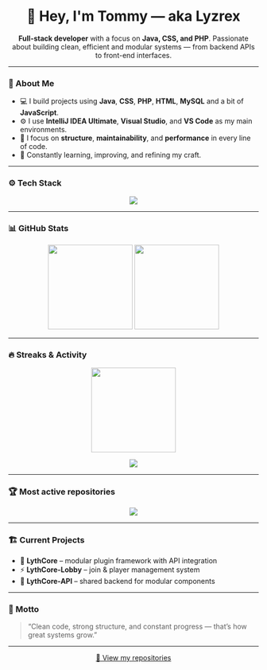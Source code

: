 <h1 align="center">👋 Hey, I'm Tommy — aka Lyzrex</h1>

<p align="center">
  <b>Full-stack developer</b> with a focus on <b>Java, CSS, and PHP</b>.  
  Passionate about building clean, efficient and modular systems — from backend APIs to front-end interfaces.
</p>

---

### 🧠 About Me
- 💻 I build projects using **Java**, **CSS**, **PHP**, **HTML**, **MySQL** and a bit of **JavaScript**.  
- ⚙️ I use **IntelliJ IDEA Ultimate**, **Visual Studio**, and **VS Code** as my main environments.  
- 🧩 I focus on **structure**, **maintainability**, and **performance** in every line of code.  
- 🚀 Constantly learning, improving, and refining my craft.

---

### ⚙️ Tech Stack
<p align="center">
  <img src="https://skillicons.dev/icons?i=java,php,css,html,js,mysql,git,github,idea,vscode,visualstudio" />
</p>

---

### 📊 GitHub Stats

<p align="center">
  <img height="170em"
       src="https://github-readme-stats-weld-nine-90.vercel.app/api?username=Lyzrex&show_icons=true&theme=github_dark&hide_border=true&include_all_commits=true&count_private=true&cache_seconds=1800&v=4" />
  <img height="170em"
       src="https://github-readme-stats-weld-nine-90.vercel.app/api/top-langs/?username=Lyzrex&layout=compact&theme=github_dark&hide_border=true&count_private=true&cache_seconds=1800&v=4" />
</p>

---

### 🔥 Streaks & Activity

<p align="center">
  <img height="170em"
       src="https://streak-stats.demolab.com?user=Lyzrex&theme=github-dark-blue&hide_border=true" />
</p>

<p align="center">
  <img src="https://github-readme-activity-graph.vercel.app/graph?username=Lyzrex&theme=react-dark&hide_border=true" />
</p>

---


### 🏆 Most active repositories
<p align="center">
  <img src="https://github-readme-stats-weld-nine-90.vercel.app/api/top-repos?username=Lyzrex" />
</p>

---

### 🏗️ Current Projects
- 🧩 **LythCore** – modular plugin framework with API integration  
- ⚡ **LythCore-Lobby** – join & player management system  
- 💾 **LythCore-API** – shared backend for modular components  

---

### 💬 Motto
> “Clean code, strong structure, and constant progress — that’s how great systems grow.”

---

<p align="center">
  <a href="https://github.com/Lyzrex?tab=repositories">📁 View my repositories</a>
</p>

